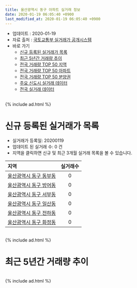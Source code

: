 ```yaml
---
title: 울산광역시 동구 아파트 실거래 정보
date: 2020-01-19 06:05:40 +0900
last_modified_at: 2020-01-19 06:05:40 +0900
---
```


* 업데이트 : 2020-01-19
* 자료 출처 : [국토교통부 실거래가 공개시스템](http://rt.molit.go.kr)
* 바로 가기
    * [신규 등록된 실거래가 목록](#신규-등록된-실거래가-목록)
    * [최근 5년간 거래량 추이](#최근-5년간-거래량-추이)
    * [전국 거래량 TOP 50 지역](https://apt-info.github.io/apt-trade-info/최근-3개월-전국에서-가장-거래가-많이-발생한-지역)
    * [전국 거래량 TOP 50 아파트](https://apt-info.github.io/apt-trade-info/최근-3개월-전국에서-가장-거래가-많이-발생한-아파트)
    * [전국 거래량 TOP 50 분양권](https://apt-info.github.io/apt-trade-info/최근-3개월-전국에서-가장-거래가-많이-발생한-분양권)
    * [주요 신도시 실거래 데이터](https://apt-info.github.io/apt-trade-info/주요-신도시)
    * [전국 실거래 데이터](https://apt-info.github.io/apt-trade-info/전국)

<br>
{% include ad.html %}
<br>

# 신규 등록된 실거래가 목록
* 실거래가 등록일: 20200119
* 업데이트 된 실거래 수: 0 건
* 지역을 클릭하면 신규 및 최근 3개월 실거래 목록을 볼 수 있습니다.


|지역|실거래수|
|:---|:---:|
|[울산광역시 동구 동부동](https://apt-info.github.io/apt-trade-info/울산광역시-동구-동부동)|0|
|[울산광역시 동구 방어동](https://apt-info.github.io/apt-trade-info/울산광역시-동구-방어동)|0|
|[울산광역시 동구 서부동](https://apt-info.github.io/apt-trade-info/울산광역시-동구-서부동)|0|
|[울산광역시 동구 일산동](https://apt-info.github.io/apt-trade-info/울산광역시-동구-일산동)|0|
|[울산광역시 동구 전하동](https://apt-info.github.io/apt-trade-info/울산광역시-동구-전하동)|0|
|[울산광역시 동구 화정동](https://apt-info.github.io/apt-trade-info/울산광역시-동구-화정동)|0|


<br>
{% include ad.html %}
<br>

# 최근 5년간 거래량 추이


<div style="width:100%;">
    <canvas id="deal_progress" height="200"></canvas>
</div>

<script>
new Chart(document.getElementById("deal_progress"), {
    type: 'line',
    data: {
        labels: ['201501','201502','201503','201504','201505','201506','201507','201508','201509','201510','201511','201512','201601','201602','201603','201604','201605','201606','201607','201608','201609','201610','201611','201612','201701','201702','201703','201704','201705','201706','201707','201708','201709','201710','201711','201712','201801','201802','201803','201804','201805','201806','201807','201808','201809','201810','201811','201812','201901','201902','201903','201904','201905','201906','201907','201908','201909','201910','201911','201912','202001'],
        datasets: [{
            label: '매매',
            pointRadius: 1,
            data: [176, 146, 248, 250, 185, 225, 178, 175, 213, 232, 198, 189, 172, 187, 213, 166, 101, 144, 152, 162, 148, 157, 136, 194, 166, 155, 166, 134, 197, 205, 161, 145, 107, 81, 119, 91, 92, 84, 142, 89, 81, 71, 61, 63, 66, 88, 91, 86, 118, 144, 130, 126, 85, 56, 89, 70, 99, 182, 160, 110, 30],
            borderColor: "rgba(255, 201, 14, 1)",
            backgroundColor: "rgba(255, 201, 14, 0.5)",
            fill: false,
            lineTension: 0
        },{
            label: '전월세',
            pointRadius: 1,
            data: [108, 108, 145, 107, 105, 104, 106, 99, 81, 114, 96, 165, 164, 181, 191, 140, 104, 150, 168, 130, 84, 135, 96, 96, 113, 126, 123, 101, 87, 125, 100, 82, 119, 76, 92, 103, 119, 99, 151, 95, 106, 112, 115, 92, 84, 98, 80, 94, 114, 112, 134, 103, 94, 104, 108, 82, 100, 100, 97, 82, 25],
            borderColor: "rgba(0, 141, 185, 1)",
            backgroundColor: "rgba(0, 141, 185, 0.5)",
            fill: false,
            lineTension: 0
        }
        ]
    },
    options: {
        responsive: true,
        title: {
            display: false
        },
        tooltips: {
            mode: 'index',
            intersect: false
        },
        hover: {
            mode: 'nearest',
            intersect: true
        },
        scales: {
            xAxes: [{
                display: true,
                scaleLabel: {
                    display: true,
                    labelString: '년/월'
                }
            }],
            yAxes: [{
                display: true,
                ticks: {
                    suggestedMin: 0,
                },
                scaleLabel: {
                    display: true,
                    labelString: '실거래 수'
                }
            }]
        }
    }
});

</script>


<br>
{% include ad.html %}
<br>

